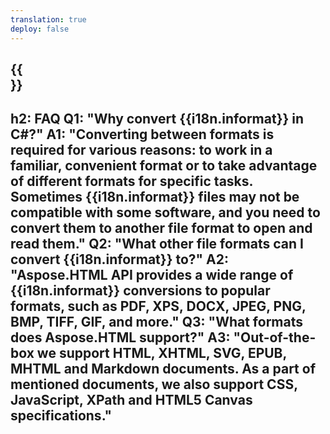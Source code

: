 ```yaml
---
translation: true
deploy: false
---
```


{{<section faq>}}
---
h2: FAQ
Q1: "Why convert {{i18n.informat}} in C#?"
A1: "Converting between formats is required for various reasons: to work in a familiar, convenient format or to take advantage of different formats for specific tasks. Sometimes {{i18n.informat}} files may not be compatible with some software, and you need to convert them to another file format to open and read them."
Q2: "What other file formats can I convert {{i18n.informat}} to?"
A2: "Aspose.HTML API provides a wide range of {{i18n.informat}} conversions to popular formats, such as PDF, XPS, DOCX, JPEG, PNG, BMP, TIFF, GIF, and more."
Q3: "What formats does Aspose.HTML support?"
A3: "Out-of-the-box we support HTML, XHTML, SVG, EPUB, MHTML and Markdown documents. As a part of mentioned documents, we also support CSS, JavaScript, XPath and HTML5 Canvas specifications."
---